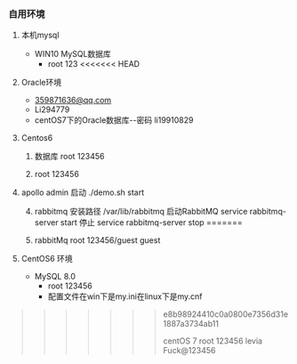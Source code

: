 ### 自用环境

1. 本机mysql
   * WIN10  MySQL数据库
     * root  123
<<<<<<< HEAD
2. Oracle环境
   * 359871636@qq.com
   * Li294779
   * centOS7下的Oracle数据库--密码 li19910829
3. Centos6 
   1. 数据库  root 123456
   
   2. root   123456
   
3. apollo  admin  启动  ./demo.sh start

   4. rabbitmq 安装路径 /var/lib/rabbitmq   启动RabbitMQ  service rabbitmq-server start  停止  service rabbitmq-server stop
     =======
   
   5. rabbitMq  root  123456/guest guest
   
2. CentOS6 环境
   * MySQL 8.0
     * root 123456
     * 配置文件在win下是my.ini在linux下是my.cnf

>>>>>>> e8b98924410c0a0800e7356d31e1887a3734ab11
>>>>>>>
>>>>>>> centOS 7   root 123456   levia Fuck@123456

